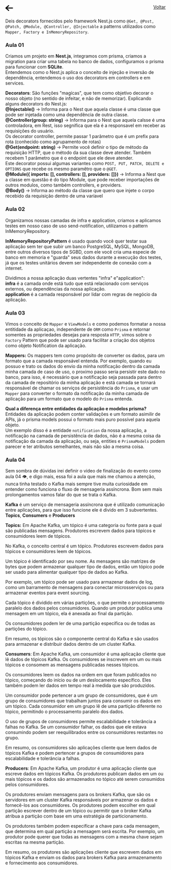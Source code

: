 <a href="../README.md" style="display: flex; flex-direction: row; justify-content: space-between; margin-bottom: 20px;">
    <img src="./assets/images/arrow-left-solid.svg" width="24" height="24" />
    Voltar
</a>

Deis decorators fornecidos pelo framework Nest.js como `@Get, @Post, @Patch, @Module, @Controller, @Injectable` a patterns utilizados como `Mapper, Factory e InMemoryRepository`.

### Aula 01
Criamos um projeto em **Nest.js**, integramos com prisma, criamos a migration para criar uma tabela no banco de dados, configuramos o prisma para funcionar com **SQLite**.  
Entendemos como o Nest.js aplica o conceito de injeção e inversão de dependência, entendemos o uso dos decorators em controllers e em services.

**Decorators**: São funções "magícas", que tem como objetivo decorar o nosso objeto (no sentido de infeitar, e não de memorizar).
Explicando alguns decorators do Nest.js:  
**@Injectable()** -> Informa para o Nest que aquela classe é uma classe que pode ser injetada como uma dependência de outra classe.  
**@Controller(group: string)** -> Informa para o Nest que aquela calsse é uma controladora, em Rest, isso segnifica que ela é a responsavel em receber as requisições do usuário.  
Os decorator controller, permite passar 1 parâmetro que é um prefix para rota (conhecido como agrupamento de rotas)  
**@Get(endpoint: string)** -> Permite você definir o tipo de método da requisição HTTP, que o método da sua classe deve atender. Também recebem 1 parâmetro que é o endpoint que ele deve atender.   
Este decorator possui algumas variantes como `POST, PUT, PATCH, DELETE e OPTIONS` que recebe os mesmo paramêtro que o `@GET`.  
**@Module({ imports: [], controllers: [], providers: []})** -> Informa a Nest que a classe em questão é do tipo Module, que pode receber importações de outros modulos, como também controllers, e providers.  
**@Body()** -> Informa ao método da classe que quero que injete o corpo recebido da requisição dentro de uma varíavel  

### Aula 02
Organizamos nossas camadas de infra e application, criamos e aplicamos testes em nosso caso de uso send-notification, utilizamos o pattern InMemoryRepository.

**InMemoryRepositoryPattern** é usado quando você quer testar sua aplicação sem ter que subir um banco PostgreSQL, MySQL, MongoDB, entre outros diversos tipos de SGBD, com ele você cria uma especie de banco em memoria e "guarda" seus dados durante a execução dos testes, já que os testes unitários devem ser independente de conexão com a internet.

Dividimos a nossa aplicação duas vertentes "infra" e"application":  
**infra** é a camada onde está tudo que está relacionado com serviços externos, ou dependências da nossa aplicação.  
**application** é a camada responsável por lidar com regras de negócio da aplicação.

### Aula 03
Vimos o conceito de `Mapper` e `ViewModels` e como podemos formatar a nossa entitidade da aplicaçao, independente de `ORM` como `Prisma` e retornar somentes as propriedades desejas para resposta `HTTP`, vimos sobre o `Factory` Pattern que pode ser usado para facilitar a criação dos objetos como objeto Notification da aplicação.

**Mappers:** Os mappers tem como propósito de converter os dados, para um formato que a camada responsável entenda.
Por exemplo, quando eu possuo e trato os dados do envio da minha notificação dentro da camada minha camada de caso de uso, o proximo passo seria persistir este dado no banco, para isso, é necessário que a notificação seja passada para dentro da camada de repositório da minha aplicação e está camada se tornará responsável de chamar os serviços de persistência do `Prisma`, e usar um `Mapper` para converter o formato da notificação da minha camada de aplicação para um formato que o modelo do `Prisma` entenda.

**Qual a diferença entre entidades da aplicação e modelos prisma?**  
Entidades da aplicação podem conter validações e um formato asimilir de APIs, já o prisma models possui o formato mais puro possível para aquela objeto.  
Um exemplo disso é a entidade `notification` da nossa aplicação, a notificação na camada de persistência de dados, não é a mesma coisa da notificação da camada da aplicação, ou seja, entities e `PrismaModels` podem parecer e ter atributos semelhantes, mais não são a mesma coisa.

### Aula 04

Sem sombra de dúvidas irei definir o video de finalização do evento como aula 04 :eye:, e digo mais, essa foi a aula que mais me chamou a atenção, nunca tinha testado o Kafka mais sempre tive muita curiosidade em entender como funciona o fluxo de mensageria assíncrona. Bom sem mais prolongamentos vamos falar do que se trata o Kafka.

**Kafka** é um serviço de mensageria assíncrona que é utilizado comunicação entre aplicações, para que isso funcione ele é divido em 3 subvertentes. **Topics**, **Consumers** e **Producers**

**Topics:** Em Apache Kafka, um tópico é uma categoria ou fonte para a qual são publicadas mensagens. Produtores escrevem dados para tópicos e consumidores leem de tópicos.

No Kafka, o conceito central é um tópico. Produtores escrevem dados para tópicos e consumidores leem de tópicos.

Um tópico é identificado por seu nome. As mensagens são matrizes de bytes que podem armazenar qualquer tipo de dados, então um tópico pode ser usado para alimentar qualquer tipo de dados ao Kafka.

Por exemplo, um tópico pode ser usado para armazenar dados de log, como um barramento de mensagens para conectar microsserviços ou para armazenar eventos para event sourcing.

Cada tópico é dividido em várias partições, o que permite o processamento paralelo dos dados pelos consumidores. Quando um produtor publica uma mensagem em um tópico, ela é anexada ao final da partição.

Os consumidores podem ler de uma partição específica ou de todas as partições do tópico.

Em resumo, os tópicos são o componente central do Kafka e são usados para armazenar e distribuir dados dentro de um cluster Kafka.

**Consumers**:
Em Apache Kafka, um consumidor é uma aplicação cliente que lê dados de tópicos Kafka. Os consumidores se inscrevem em um ou mais tópicos e consomem as mensagens publicadas nesses tópicos.

Os consumidores leem os dados na ordem em que foram publicados no tópico, começando do início ou de um deslocamento específico. Eles também podem ler dados em tempo real à medida que são produzidos.

Um consumidor pode pertencer a um grupo de consumidores, que é um grupo de consumidores que trabalham juntos para consumir os dados em um tópico. Cada consumidor em um grupo lê de uma partição diferente no tópico, permitindo o processamento paralelo dos dados.

O uso de grupos de consumidores permite escalabilidade e tolerância a falhas no Kafka. Se um consumidor falhar, os dados que ele estava consumindo podem ser reequilibrados entre os consumidores restantes no grupo.

Em resumo, os consumidores são aplicações cliente que leem dados de tópicos Kafka e podem pertencer a grupos de consumidores para escalabilidade e tolerância a falhas.

**Producers**:
Em Apache Kafka, um produtor é uma aplicação cliente que escreve dados em tópicos Kafka. Os produtores publicam dados em um ou mais tópicos e os dados são armazenados no tópico até serem consumidos pelos consumidores.

Os produtores enviam mensagens para os brokers Kafka, que são os servidores em um cluster Kafka responsáveis por armazenar os dados e fornecê-los aos consumidores. Os produtores podem escolher em qual partição escrever dentro de um tópico ou permitir que o broker Kafka atribua a partição com base em uma estratégia de particionamento.

Os produtores também podem especificar a chave para cada mensagem, que determina em qual partição a mensagem será escrita. Por exemplo, um produtor pode querer que todas as mensagens com a mesma chave sejam escritas na mesma partição.

Em resumo, os produtores são aplicações cliente que escrevem dados em tópicos Kafka e enviam os dados para brokers Kafka para armazenamento e fornecimento aos consumidores.
